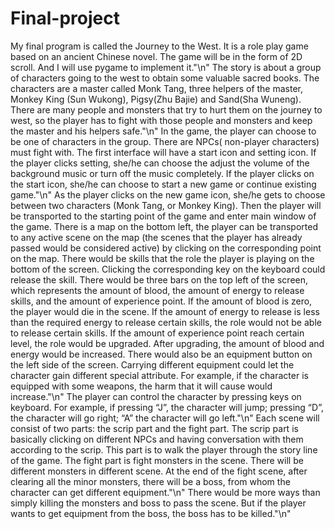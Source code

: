 # Final-project
My final program is called the Journey to the West. It is a role play game based on an ancient Chinese novel. The game will be in the form of 2D scroll. And I will use pygame to implement it."\n"
The story is about a group of characters going to the west to obtain some valuable sacred books. The characters are a master called Monk Tang, three helpers of the master, Monkey King (Sun Wukong), Pigsy(Zhu Bajie) and Sand(Sha Wuneng). There are many people and monsters that try to hurt them on the journey to west, so the player has to fight with those people and monsters and keep the master and his helpers safe."\n"
In the game, the player can choose to be one of characters in the group. There are NPCs( non-player characters) must fight with. 
The first interface will have a start icon and setting icon. If the player clicks setting, she/he can choose the adjust the volume of the background music or turn off the music completely. If the player clicks on the start icon, she/he can choose to start a new game or continue existing game."\n"
As the player clicks on the new game icon, she/he gets to choose between two characters (Monk Tang, or Monkey King). Then the player will be transported to the starting point of the game and enter main window of the game. There is a map on the bottom left, the player can be transported to any active scene on the map (the scenes that the player has already passed would be considered active) by clicking on the corresponding point on the map. There would be skills that the role the player is playing on the bottom of the screen. Clicking the corresponding key on the keyboard could release the skill. There would be three bars on the top left of the screen, which represents the amount of blood, the amount of energy to release skills, and the amount of experience point. If the amount of blood is zero, the player would die in the scene. If the amount of energy to release is less than the required energy to release certain skills, the role would not be able to release certain skills. If the amount of experience point reach certain level, the role would be upgraded. After upgrading, the amount of blood and energy would be increased. There would also be an equipment button on the left side of the screen. Carrying different equipment could let the character gain different special attribute. For example, if the character is equipped with some weapons, the harm that it will cause would increase."\n"
The player can control the character by pressing keys on keyboard. For example, if pressing “J”, the character will jump; pressing “D”, the character will go right; “A” the character will go left."\n"
Each scene will consist of two parts: the scrip part and the fight part. The scrip part is basically clicking on different NPCs and having conversation with them according to the scrip. This part is to walk the player through the story line of the game. The fight part is fight monsters in the scene. There will be different monsters in different scene. At the end of the fight scene, after clearing all the minor monsters, there will be a boss, from whom the character can get different equipment."\n"
There would be more ways than simply killing the monsters and boss to pass the scene. But if the player wants to get equipment from the boss, the boss has to be killed."\n"
